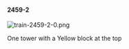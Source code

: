 #### 2459-2
![train-2459-2-0.png](https://github.com/lil-lab/nlvr/raw/master/nlvr/train/images/11/train-2459-2-0.png "train-2459-2-0.png")

One tower with a Yellow block at the top